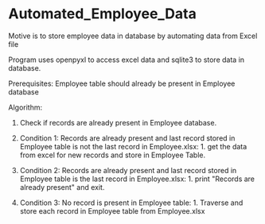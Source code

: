 # Automated_Employee_Data
Motive is to store employee data in database by automating data from Excel file

Program uses openpyxl to access excel data and sqlite3 to store data in database.

Prerequisites:
Employee table should already be present in Employee database

Algorithm:

1. Check if records are already present in Employee database.

2. Condition 1: Records are already present and last record stored in Employee table is not the last record in Employee.xlsx:
          1. get the data from excel for new records and store in Employee Table.

3. Condition 2: Records are already present and last record stored in Employee table is the last record in Employee.xlsx:
          1. print "Records are already present" and exit.
         
4. Condition 3: No record is present in Employee table:
          1. Traverse and store each record in Employee table from Employee.xlsx
